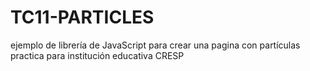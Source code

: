# TC11-PARTICLES
ejemplo de librería de JavaScript para crear una pagina con partículas practica para institución educativa CRESP
